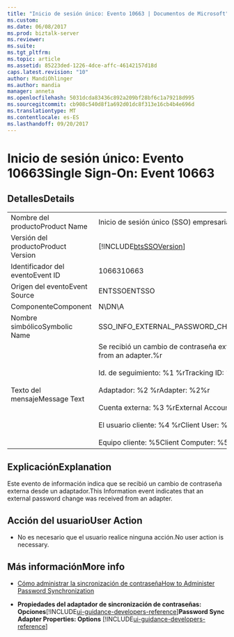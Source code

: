 ```yaml
---
title: "Inicio de sesión único: Evento 10663 | Documentos de Microsoft"
ms.custom: 
ms.date: 06/08/2017
ms.prod: biztalk-server
ms.reviewer: 
ms.suite: 
ms.tgt_pltfrm: 
ms.topic: article
ms.assetid: 85223ded-1226-4dce-affc-46142157d18d
caps.latest.revision: "10"
author: MandiOhlinger
ms.author: mandia
manager: anneta
ms.openlocfilehash: 5031dcda83436c892a209bf28bf6c1a79218d995
ms.sourcegitcommit: cb908c540d8f1a692d01dc8f313e16cb4b4e696d
ms.translationtype: MT
ms.contentlocale: es-ES
ms.lasthandoff: 09/20/2017
---
```

# <a name="single-sign-on-event-10663"></a><span data-ttu-id="50f8b-102">Inicio de sesión único: Evento 10663</span><span class="sxs-lookup"><span data-stu-id="50f8b-102">Single Sign-On: Event 10663</span></span>
## <a name="details"></a><span data-ttu-id="50f8b-103">Detalles</span><span class="sxs-lookup"><span data-stu-id="50f8b-103">Details</span></span>  
  
|||  
|-|-|  
|<span data-ttu-id="50f8b-104">Nombre del producto</span><span class="sxs-lookup"><span data-stu-id="50f8b-104">Product Name</span></span>|<span data-ttu-id="50f8b-105">Inicio de sesión único (SSO) empresarial</span><span class="sxs-lookup"><span data-stu-id="50f8b-105">Enterprise Single Sign-On</span></span>|  
|<span data-ttu-id="50f8b-106">Versión del producto</span><span class="sxs-lookup"><span data-stu-id="50f8b-106">Product Version</span></span>|[!INCLUDE[btsSSOVersion](../includes/btsssoversion-md.md)]|  
|<span data-ttu-id="50f8b-107">Identificador del evento</span><span class="sxs-lookup"><span data-stu-id="50f8b-107">Event ID</span></span>|<span data-ttu-id="50f8b-108">10663</span><span class="sxs-lookup"><span data-stu-id="50f8b-108">10663</span></span>|  
|<span data-ttu-id="50f8b-109">Origen del evento</span><span class="sxs-lookup"><span data-stu-id="50f8b-109">Event Source</span></span>|<span data-ttu-id="50f8b-110">ENTSSO</span><span class="sxs-lookup"><span data-stu-id="50f8b-110">ENTSSO</span></span>|  
|<span data-ttu-id="50f8b-111">Componente</span><span class="sxs-lookup"><span data-stu-id="50f8b-111">Component</span></span>|<span data-ttu-id="50f8b-112">N\D</span><span class="sxs-lookup"><span data-stu-id="50f8b-112">N\A</span></span>|  
|<span data-ttu-id="50f8b-113">Nombre simbólico</span><span class="sxs-lookup"><span data-stu-id="50f8b-113">Symbolic Name</span></span>|<span data-ttu-id="50f8b-114">SSO_INFO_EXTERNAL_PASSWORD_CHANGE_RECEIVED</span><span class="sxs-lookup"><span data-stu-id="50f8b-114">SSO_INFO_EXTERNAL_PASSWORD_CHANGE_RECEIVED</span></span>|  
|<span data-ttu-id="50f8b-115">Texto del mensaje</span><span class="sxs-lookup"><span data-stu-id="50f8b-115">Message Text</span></span>|<span data-ttu-id="50f8b-116">Se recibió un cambio de contraseña externa desde un adaptador.%r</span><span class="sxs-lookup"><span data-stu-id="50f8b-116">An external password change was received from an adapter.%r</span></span><br /><br /> <span data-ttu-id="50f8b-117">Id. de seguimiento: %1 %r</span><span class="sxs-lookup"><span data-stu-id="50f8b-117">Tracking ID: %1%r</span></span><br /><br /> <span data-ttu-id="50f8b-118">Adaptador: %2 %r</span><span class="sxs-lookup"><span data-stu-id="50f8b-118">Adapter: %2%r</span></span><br /><br /> <span data-ttu-id="50f8b-119">Cuenta externa: %3 %r</span><span class="sxs-lookup"><span data-stu-id="50f8b-119">External Account: %3%r</span></span><br /><br /> <span data-ttu-id="50f8b-120">El usuario cliente: %4 %r</span><span class="sxs-lookup"><span data-stu-id="50f8b-120">Client User: %4%r</span></span><br /><br /> <span data-ttu-id="50f8b-121">Equipo cliente: %5</span><span class="sxs-lookup"><span data-stu-id="50f8b-121">Client Computer: %5</span></span>|  
  
## <a name="explanation"></a><span data-ttu-id="50f8b-122">Explicación</span><span class="sxs-lookup"><span data-stu-id="50f8b-122">Explanation</span></span>  
 <span data-ttu-id="50f8b-123">Este evento de información indica que se recibió un cambio de contraseña externa desde un adaptador.</span><span class="sxs-lookup"><span data-stu-id="50f8b-123">This Information event indicates that an external password change was received from an  adapter.</span></span>  
  
## <a name="user-action"></a><span data-ttu-id="50f8b-124">Acción del usuario</span><span class="sxs-lookup"><span data-stu-id="50f8b-124">User Action</span></span>  
  
-   <span data-ttu-id="50f8b-125">No es necesario que el usuario realice ninguna acción.</span><span class="sxs-lookup"><span data-stu-id="50f8b-125">No user action is necessary.</span></span>  
  
## <a name="more-info"></a><span data-ttu-id="50f8b-126">Más información</span><span class="sxs-lookup"><span data-stu-id="50f8b-126">More info</span></span>
  
-   [<span data-ttu-id="50f8b-127">Cómo administrar la sincronización de contraseña</span><span class="sxs-lookup"><span data-stu-id="50f8b-127">How to Administer Password Synchronization</span></span>](../core/how-to-administer-password-synchronization.md)  
  
-   <span data-ttu-id="50f8b-128">**Propiedades del adaptador de sincronización de contraseñas: Opciones**[!INCLUDE[ui-guidance-developers-reference](../includes/ui-guidance-developers-reference.md)]</span><span class="sxs-lookup"><span data-stu-id="50f8b-128">**Password Sync Adapter Properties: Options** [!INCLUDE[ui-guidance-developers-reference](../includes/ui-guidance-developers-reference.md)]</span></span>